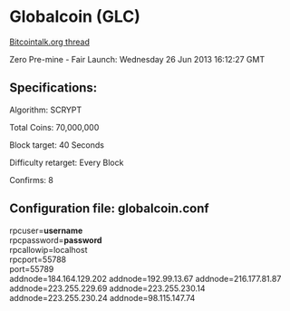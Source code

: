 <h1>Globalcoin (GLC)</h1>

<a href="https://bitcointalk.org/index.php?topic=243911.0" target="_blank">Bitcointalk.org thread</a>

Zero Pre-mine - Fair Launch: Wednesday 26 Jun 2013 16:12:27 GMT

<h2>Specifications:</h2>

Algorithm: SCRYPT

Total Coins: 70,000,000

Block target: 40 Seconds

Difficulty retarget: Every Block

Confirms: 8

<h2>Configuration file: globalcoin.conf</h2>

rpcuser=**username**<br>
rpcpassword=**password**<br>
rpcallowip=localhost<br>
rpcport=55788<br>
port=55789<br>
addnode=184.164.129.202
addnode=192.99.13.67
addnode=216.177.81.87
addnode=223.255.229.69
addnode=223.255.230.14
addnode=223.255.230.24
addnode=98.115.147.74
